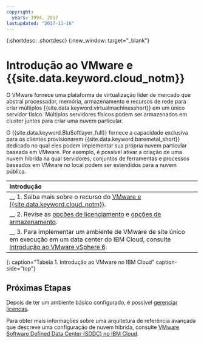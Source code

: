 ```yaml
---
copyright:
  years: 1994, 2017
lastupdated: "2017-11-16"
---
```


{:shortdesc: .shortdesc}
{:new_window: target="_blank"}

# Introdução ao VMware e {{site.data.keyword.cloud_notm}}

O VMware fornece uma plataforma de virtualização líder de mercado que abstrai processador, memória, armazenamento e recursos de rede para criar múltiplos {{site.data.keyword.virtualmachinesshort}} em um único servidor físico. Múltiplos servidores físicos podem ser armazenados em cluster juntos para criar uma nuvem particular.

O {{site.data.keyword.BluSoftlayer_full}} fornece a capacidade exclusiva para os clientes provisionarem {{site.data.keyword.baremetal_short}} dedicado no qual eles podem implementar sua própria nuvem particular baseada em VMware. Por exemplo, é possível ativar a criação de uma nuvem híbrida na qual servidores, conjuntos de ferramentas e processos baseados em VMware no local podem ser estendidos para a nuvem pública. 

| Introdução       |
|:------------------|
| __ 1. Saiba mais sobre o recurso do [VMware e {{site.data.keyword.cloud_notm}}](vmware-6-topic-description.html). |
| __ 2. Revise as [opções de licenciamento](vmware-vsphere-6.html) e [opções de armazenamento](select-storage-option-use-vmware.html).|
| __ 3. Para implementar um ambiente de VMware de site único em execução em um data center do IBM Cloud, consulte [Introdução ao VMware vSphere 6](vmware-vsphere-6-getting-started.html). |
{: caption="Tabela 1. Introdução ao VMware no IBM Cloud" caption-side="top"} 

## Próximas Etapas

Depois de ter um ambiente básico configurado, é possível [gerenciar licenças](manage-vmware-licenses.html).

Para obter mais informações sobre uma arquitetura de referência avançada que descreve uma configuração de nuvem híbrida, consulte [VMware Software Defined Data Center (SDDC) no IBM Cloud](vmware-sddc-ibm-cloud.html).
